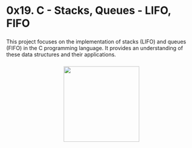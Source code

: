<h1 align="left">0x19. C - Stacks, Queues - LIFO, FIFO</h1>

###

<p align="left">This project focuses on the implementation of stacks (LIFO) and queues (FIFO) in the C programming language. It provides an understanding of these data structures and their applications. </p>

###

<div align="center">
  <img height="200" src="https://carminati.altervista.org/PROJECTS/C++/FIFO%20and%20LIFO/IMG/FIFO-LIFO.png"  />
</div>

###
